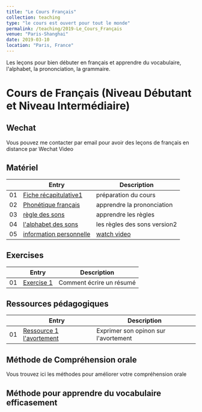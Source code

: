```yaml
---
title: "Le Cours Français"
collection: teaching
type: "le cours est ouvert pour tout le monde"
permalink: /teaching/2019-Le_Cours_Français
venue: "Paris-Shanghai"
date: 2019-03-10
location: "Paris, France"
---
```


Les leçons pour bien débuter en français et apprendre du vocabulaire, l'alphabet, la prononciation, la grammaire.

Cours de Français (Niveau Débutant et Niveau Intermédiaire)
============================

Wechat
------
Vous pouvez me contacter par email pour avoir des leçons de français en distance par Wechat Video

Matériel
--------

|  | Entry                                                                      | Description                                          |
|--| --------                                                                   |----------------------------------------------------- |
|01| [Fiche récapitulative1](/files/teaching/Français/leçon%20un.pdf)           |              préparation du cours                    |
|02| [Phonétique français](/files/teaching/Français/prononciation-des-sons.pdf) |           apprendre la prononciation                 |
|03| [règle des sons](/files/teaching/Français/écrire%20les%20sins.pdf)         |          apprendre les règles                        |
|04| [l'alphabet des sons](/files/teaching/Français/lalphabetdessons.pdf)       |      les règles des sons version2                    |
|05| [information personnelle](/files/teaching/Français/info%20personnelle.pdf) |      [watch video](https://youtu.be/HVNo43JkwFs)     |




Exercises
---------

|  | Entry                                                  | Description                                                 |
|--| --------                                               |------------------------------------------------------------ |
|01| [Exercise 1 ](/files/TD1-algo_en.pdf)                  | Comment écrire un résumé                                    |



Ressources pédagogiques
---------

|  | Entry                                                  | Description                                                 |
|--| --------                                               |------------------------------------------------------------ |
|01| [Ressource 1 l'avortement](/files/TD1-solution.pdf)    | Exprimer son opinon sur l'avortement                        |



Méthode de Compréhension orale
------------------------------
Vous trouvez ici les méthodes pour améliorer votre compréhension orale





Méthode pour apprendre du vocabulaire efficasement
--------------------------------------------------



